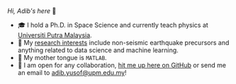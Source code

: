_Hi, Adib's here_ 👋
- 🎓 I hold a Ph.D. in Space Science and currently teach physics at [Universiti Putra Malaysia](https://upm.edu.my/).
- 🔬 My [research interests](https://www.researchgate.net/profile/Khairul-Adib-Yusof) include non-seismic earthquake precursors and anything related to data science and machine learning. 
- 💬 My mother tongue is `MATLAB`.
- 🤝 I am open for any collaboration, [hit me up here on GitHub](https://github.com/khairuladib94/khairuladib94/issues/new) or send me an email to [adib.yusof@upm.edu.my](mailto:adib.yusof@upm.edu.my)!
